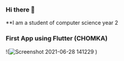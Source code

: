 ### Hi there 👋


**I am a student of computer science year 2

<h3>First App using Flutter (CHOMKA)</h3>

!(![Screenshot 2021-06-28 141229](https://user-images.githubusercontent.com/64300383/123595503-2f0c8b80-d81b-11eb-96a6-aceff25a425a.png)
)
